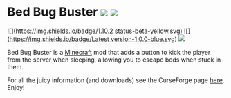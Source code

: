 # Bed Bug Buster [![](http://cf.way2muchnoise.eu/full_227049_downloads.svg)](https://minecraft.curseforge.com/projects/bed-bug-buster) [![](http://cf.way2muchnoise.eu/versions/For%20MC_227049_all.svg)](https://minecraft.curseforge.com/projects/bed-bug-buster)

[![](https://img.shields.io/badge/1.10.2 status-beta-yellow.svg)](https://minecraft.curseforge.com/projects/bed-bug-buster/files?filter-game-version=1738749986%3A572&filter-status=1)
[![](https://img.shields.io/badge/Latest version-1.0.0-blue.svg)](https://minecraft.curseforge.com/projects/bed-bug-buster/files?filter-game-version=1738749986%3A572&filter-status=1)
[![](https://img.shields.io/badge/Supported-Fully-brightgreen.svg)](https://minecraft.curseforge.com/projects/bed-bug-buster/files?filter-game-version=1738749986%3A572&filter-status=1)

Bed Bug Buster is a [Minecraft](https://minecraft.net/) mod that adds a button to kick the player from the server when sleeping, allowing you to escape beds when stuck in them.

For all the juicy information (and downloads) see the CurseForge page [here](http://minecraft.curseforge.com/projects/bed-bug-buster). Enjoy!





